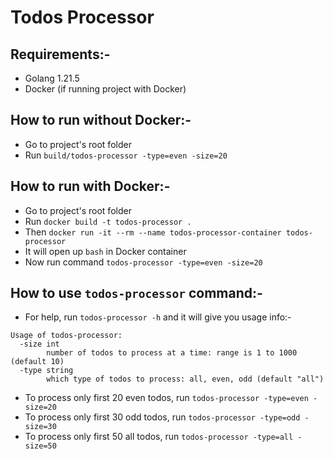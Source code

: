 # Todos Processor

## Requirements:-
- Golang 1.21.5
- Docker (if running project with Docker)

## How to run without Docker:-
- Go to project's root folder
- Run `build/todos-processor -type=even -size=20`

## How to run with Docker:-
- Go to project's root folder
- Run `docker build -t todos-processor .`
- Then `docker run -it --rm --name todos-processor-container todos-processor`
- It will open up `bash` in Docker container
- Now run command `todos-processor -type=even -size=20`

## How to use `todos-processor` command:-
- For help, run `todos-processor -h` and it will give you usage info:-
```
Usage of todos-processor:
  -size int
    	number of todos to process at a time: range is 1 to 1000 (default 10)
  -type string
    	which type of todos to process: all, even, odd (default "all")
```
- To process only first 20 even todos, run `todos-processor -type=even -size=20`
- To process only first 30 odd todos, run `todos-processor -type=odd -size=30`
- To process only first 50 all todos, run `todos-processor -type=all -size=50`